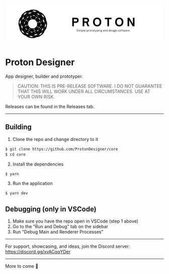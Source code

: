 ![Proton Banner](banner.png)

# Proton Designer
App designer, builder and prototyper.

> CAUTION: THIS IS PRE-RELEASE SOFTWARE. I DO NOT GUARANTEE THAT THIS WILL WORK UNDER ALL CIRCUMSTANCES. USE AT YOUR OWN RISK.

Releases can be found in the Releases tab.

---

## Building

1. Clone the repo and change directory to it
```bash
$ git clone https://github.com/ProtonDesigner/core
$ cd core
```

2. Install the dependencies
```bash
$ yarn
```

3. Run the application
```bash
$ yarn dev
```

## Debugging (only in VSCode)

1. Make sure you have the repo open in VSCode (step 1 above)
2. Go to the "Run and Debug" tab on the sidebar
3. Run "Debug Main and Renderer Processes"

---

For support, showcasing, and ideas, join the Discord server: https://discord.gg/xvACqqYDer

---

More to come 👀

